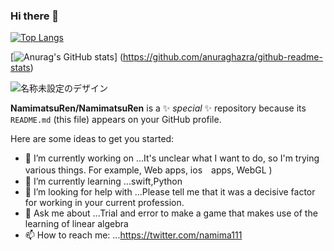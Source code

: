 ### Hi there 👋

[![Top Langs](https://github-readme-stats.vercel.app/api/top-langs/?username=NamimatsuRen
)](https://github.com/anuraghazra/github-readme-stats)

[![Anurag's GitHub stats](https://github-readme-stats.vercel.app/api?username=NamimatsuRen)]
(https://github.com/anuraghazra/github-readme-stats)

![名称未設定のデザイン](https://user-images.githubusercontent.com/97230350/155568817-c234a8b6-2842-46a9-985c-ac466d675e78.png)


**NamimatsuRen/NamimatsuRen** is a ✨ _special_ ✨ repository because its `README.md` (this file) appears on your GitHub profile.

Here are some ideas to get you started:

- 🔭 I’m currently working on ...It's unclear what I want to do, so I'm trying various things. For example, Web apps, ios　apps, WebGL )
- 🌱 I’m currently learning ...swift,Python
- 🤔 I’m looking for help with ...Please tell me that it was a decisive factor for working in your current profession.
- 💬 Ask me about ...Trial and error to make a game that makes use of the learning of linear algebra
- 📫 How to reach me: ...https://twitter.com/namima111

